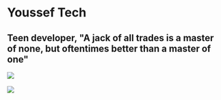 # Youssef Tech
## Teen developer, "A jack of all trades is a master of none, but oftentimes better than a master of one"
<picture>
  <source
    srcset="https://github-readme-stats.vercel.app/api?username=yousseftechdev&show_icons=true&theme=nord&show=reviews,discussions_started,discussions_answered,prs_merged,prs_merged_percentage"
    media="(prefers-color-scheme: dark)"
  />
  <source
    srcset="https://github-readme-stats.vercel.app/api?username=yousseftechdev&show_icons=true&theme=light&show=reviews,discussions_started,discussions_answered,prs_merged,prs_merged_percentage"
    media="(prefers-color-scheme: light), (prefers-color-scheme: no-preference)"
  />
  <img src="https://github-readme-stats.vercel.app/api?username=yousseftech&show_icons=true" />
</picture>
<br>
<picture>
  <source
    srcset="https://github-readme-stats.hackclub.dev/api/wakatime?username=yousseftechdev&api_domain=hackatime.hackclub.com&theme=nord&custom_title=Time+spent+on+VSCode+(since+November+of+2024)&layout=compact&cache_seconds=0&langs_count=8"
    media="(prefers-color-scheme: dark)"
  />
  <source
    srcset="[https://github-readme-stats.vercel.app/api/top-langs/?username=yousseftechdev&langs_count=8&layout=pie&theme=light](https://github-readme-stats.hackclub.dev/api/wakatime?username=yousseftechdev&api_domain=hackatime.hackclub.com&theme=light&custom_title=Time+spent+on+VSCode+(since+November+of+2024)&layout=compact&cache_seconds=0&langs_count=8)"
    media="(prefers-color-scheme: light), (prefers-color-scheme: no-preference)"
  />
</picture>
<br>
<img src="https://github-readme-stats.hackclub.dev/api/wakatime?username=441&api_domain=hackatime.hackclub.com&&custom_title=Hackatime+Stats&layout=compact&cache_seconds=0&langs_count=8&theme=transparent" />



<!--
**yousseftechdev/yousseftechdev** is a ✨ _special_ ✨ repository because its `README.md` (this file) appears on your GitHub profile.

Here are some ideas to get you started:

- 🔭 I’m currently working on ...
- 🌱 I’m currently learning ...
- 👯 I’m looking to collaborate on ...
- 🤔 I’m looking for help with ...
- 💬 Ask me about ...
- 📫 How to reach me: ...
- 😄 Pronouns: ...
- ⚡ Fun fact: ...
-->
